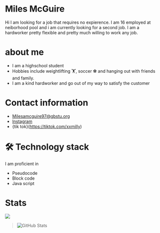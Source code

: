 
# Miles McGuire
Hi I am looking for a job that requires no expierence.  I am 16 employed at neiborhood pool and i am currently looking for a second job.  I am a hardworker pretty flexible and pretty much willing to work any job.
# about me
- I am a highschool student
- Hobbies include weightlifting 🏋️, soccer ⚽ and hanging out with friends and family.
- I am a kind hardworker and go out of my way to satisfy the customer

# Contact information
 * Milesamcguire97@gbstu.org
 * [Instagram](https://instagram/miles.mcguire6)
 * {tik tok}(https://tiktok.com/xxmilly)


 # 🛠 Technology stack
 I am proficient in
- Pseudocode
- Block code 
- Java script

# Stats
![](https://komarev.com/ghpvc/?username=mMcguire9778508374)
> ![GitHub Stats](https://github-readme-stats.vercel.app/api?username=mMcguire9778&theme=gruvbox&show_icons=true&hide_border=true&count_private=true)

